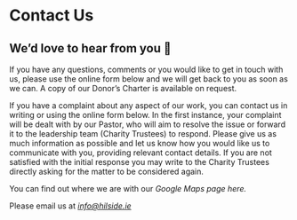 # Contact Us

## We’d love to hear from you 🙂

If you have any questions, comments or you would like to get in touch with us, please use the online form below and we will get back to you as soon as we can. A  copy of our Donor’s Charter is available on request.

If you have a complaint about any aspect of our work, you can contact us in writing or using the online form below. In the first instance, your complaint will be dealt with by our Pastor, who will aim to resolve the issue or forward it to the leadership team (Charity Trustees) to respond. Please give us as much information as possible and let us know how you would like us to communicate with you, providing relevant contact details. If you are not satisfied with the initial response you may write to the Charity Trustees directly asking for the matter to be considered again.

You can find out where we are with our *Google Maps page here.*

Please email us at
*info@hilside.ie*